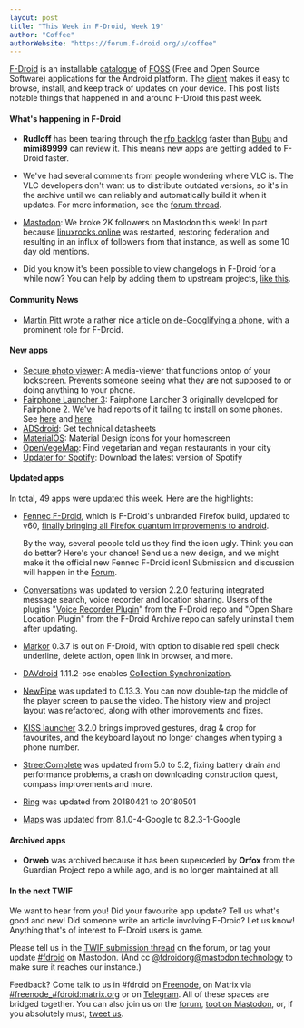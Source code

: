 ```yaml
---
layout: post
title: "This Week in F-Droid, Week 19"
author: "Coffee"
authorWebsite: "https://forum.f-droid.org/u/coffee"
---
```


[F-Droid](https://f-droid.org/) is an installable [catalogue](https://f-droid.org/en/packages/) of [FOSS](https://en.wikipedia.org/wiki/Free_and_open-source_software) (Free and Open Source Software) applications for the Android platform. The [client](https://f-droid.org/app/org.fdroid.fdroid) makes it easy to browse, install, and keep track of updates on your device. This post lists notable things that happened in and around F-Droid this past week.

#### What's happening in F-Droid

* **Rudloff** has been tearing through the [rfp backlog](https://gitlab.com/fdroid/rfp/issues) faster than [Bubu](https://forum.f-droid.org/u/Bubu) and **mimi89999** can review it. This means new apps are getting added to F-Droid faster.

* We've had several comments from people wondering where VLC is. The VLC developers don't want us to distribute outdated versions, so it's in the archive until we can reliably and automatically build it when it updates. For more information, see the [forum thread](https://forum.f-droid.org/t/where-is-the-vlc-app/108).

* [Mastodon](https://joinmastodon.org/): We broke 2K followers on Mastodon this week! In part because [linuxrocks.online](https://linuxrocks.online) was restarted, restoring federation and resulting in an influx of followers from that instance, as well as some 10 day old mentions.

* Did you know it's been possible to view changelogs in F-Droid for a while now? You can help by adding them to upstream projects, [like this](https://github.com/lexica/lexica/tree/master/metadata/android/en-US/changelogs).

#### Community News

* [Martin Pitt](https://piware.de) wrote a rather nice [article on de-Googlifying a phone](https://piware.de/post/2018-05-01-android-degoogle/), with a prominent role for F-Droid.

#### New apps

* [Secure photo viewer](https://f-droid.org/app/com.gtp.showapicturetoyourfriend): A media-viewer that functions ontop of your lockscreen. Prevents someone seeing what they are not supposed to or doing anything to your phone.
* [Fairphone Launcher 3](https://f-droid.org/app/community.fairphone.fplauncher3): Fairphone Lancher 3 originally developed for Fairphone 2. We've had reports of it failing to install on some phones. See [here](https://gitlab.com/fdroid/fdroiddata/merge_requests/3119) and [here](https://github.com/WeAreFairphone/android_packages_apps_FairphoneLauncher3/issues/6).
* [ADSdroid](https://f-droid.org/app/hu.vsza.adsdroid): Get technical datasheets
* [MaterialOS](https://f-droid.org/app/org.materialos.icons): Material Design icons for your homescreen
* [OpenVegeMap](https://f-droid.org/app/pro.rudloff.openvegemap): Find vegetarian and vegan restaurants in your city
* [Updater for Spotify](https://f-droid.org/app/ru.ra66it.updaterforspotify): Download the latest version of Spotify

#### Updated apps

In total, 49 apps were updated this week. Here are the highlights:

* [Fennec F-Droid](https://f-droid.org/app/org.mozilla.fennec_fdroid), which is F-Droid's unbranded Firefox build, updated to v60, [finally bringing all Firefox quantum improvements to android](https://www.androidpolice.com/2018/05/04/firefox-60-now-available-finally-brings-quantum-css-engine-android/).

  By the way, several people told us they find the icon ugly. Think you can do better? Here's your chance! Send us a new design, and we might make it the official new Fennec F-Droid icon! Submission and discussion will happen in the [Forum](https://forum.f-droid.org/t/new-icon-for-fennec-f-droid/2810).

* [Conversations](https://f-droid.org/app/eu.siacs.conversations) was updated to version 2.2.0 featuring integrated message search, voice recorder and location sharing. Users of the plugins "[Voice Recorder Plugin](https://f-droid.org/app/eu.siacs.conversations.voicerecorder)" from the F-Droid repo and "Open Share Location Plugin" from the F-Droid Archive repo can safely uninstall them after updating.

* [Markor](https://f-droid.org/app/net.gsantner.markor) 0.3.7 is out on F-Droid, with option to disable red spell check underline, delete action, open link in browser, and more.

* [DAVdroid](https://f-droid.org/app/at.bitfire.davdroid) 1.11.2-ose enables [Collection Synchronization](https://forums.bitfire.at/post/467).

* [NewPipe](https://f-droid.org/app/org.schabi.newpipe) was updated to 0.13.3. You can now double-tap the middle of the player screen to pause the video. The history view and project layout was refactored, along with other improvements and fixes.

* [KISS launcher](https://f-droid.org/app/fr.neamar.kiss) 3.2.0 brings improved gestures, drag & drop for favourites, and the keyboard layout no longer changes when typing a phone number.

* [Street­Complete](https://f-droid.org/app/de.westnordost.streetcomplete) was updated from 5.0 to 5.2, fixing battery drain and performance problems, a crash on downloading construction quest, compass improvements and more.

* [Ring](https://f-droid.org/app/cx.ring) was updated from 20180421 to 20180501
* [Maps](https://f-droid.org/app/com.github.axet.maps) was updated from 8.1.0-4-Google to 8.2.3-1-Google

#### Archived apps

* **Orweb** was archived because it has been superceded by **Orfox** from the Guardian Project repo a while ago, and is no longer maintained at all.

#### In the next TWIF

We want to hear from you! Did your favourite app update? Tell us what's good and new! Did someone write an article involving F-Droid? Let us know! Anything that's of interest to F-Droid users is game.

Please tell us in the [TWIF submission thread](https://forum.f-droid.org/t/twif-submission-thread) on the forum, or tag your update [#fdroid](https://mastodon.technology/tags/fdroid) on Mastodon. (And cc [@fdroidorg@mastodon.technology](https://mastodon.technology/@fdroidorg) to make sure it reaches our instance.)

Feedback? Come talk to us in #fdroid on [Freenode](https://freenode.net/), on Matrix via [#freenode_#fdroid:matrix.org](https://matrix.to/#/#freenode_#fdroid:matrix.org) or on [Telegram](https://t.me/joinchat/AlRQekvjWDTuQrCgMYSNVA). All of these spaces are bridged together. You can also join us on the [forum](https://forum.f-droid.org/), [toot on Mastodon](https://mastodon.technology/@fdroidorg), or, if you absolutely must, [tweet us](https://twitter.com/fdroidorg).

